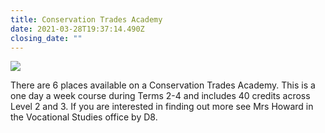 ```yaml
---
title: Conservation Trades Academy
date: 2021-03-28T19:37:14.490Z
closing_date: ""
---
```

![](https://res.cloudinary.com/whanganuihigh/image/upload/v1616960374/Careers%20and%20Vocational/conservation.jpg)

There are 6 places available on a Conservation Trades Academy. This is a one day a week course during Terms 2-4 and includes 40 credits across Level 2 and 3. If you are interested in finding out more see Mrs Howard in the Vocational Studies office by D8.